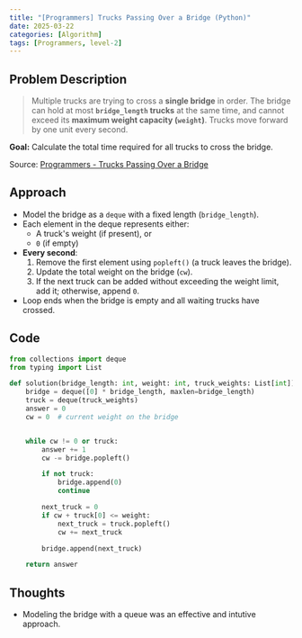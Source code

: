 ```yaml
---
title: "[Programmers] Trucks Passing Over a Bridge (Python)"
date: 2025-03-22
categories: [Algorithm]
tags: [Programmers, level-2]
---
```


## Problem Description

> Multiple trucks are trying to cross a **single bridge** in order.
> The bridge can hold at most **`bridge_length` trucks** at the same time,
> and cannot exceed its **maximum weight capacity (`weight`)**.
> Trucks move forward by one unit every second.

**Goal:** Calculate the total time required for all trucks to cross the bridge.

Source: [Programmers - Trucks Passing Over a Bridge](https://school.programmers.co.kr/learn/courses/30/lessons/42583)


## Approach

- Model the bridge as a `deque` with a fixed length (`bridge_length`).
- Each element in the deque represents either:
  - A truck's weight (if present), or
  - `0` (if empty)
- **Every second**:
  1. Remove the first element using `popleft()` (a truck leaves the bridge).
  2. Update the total weight on the bridge (`cw`).
  3. If the next truck can be added without exceeding the weight limit, add it; otherwise, append `0`.
- Loop ends when the bridge is empty and all waiting trucks have crossed.


## Code

```python
from collections import deque
from typing import List

def solution(bridge_length: int, weight: int, truck_weights: List[int]):
    bridge = deque([0] * bridge_length, maxlen=bridge_length)
    truck = deque(truck_weights)
    answer = 0
    cw = 0  # current weight on the bridge


    while cw != 0 or truck:
        answer += 1
        cw -= bridge.popleft()

        if not truck:
            bridge.append(0)
            continue

        next_truck = 0
        if cw + truck[0] <= weight:
            next_truck = truck.popleft()
            cw += next_truck

        bridge.append(next_truck)

    return answer
```

## Thoughts

- Modeling the bridge with a queue was an effective and intutive approach.
